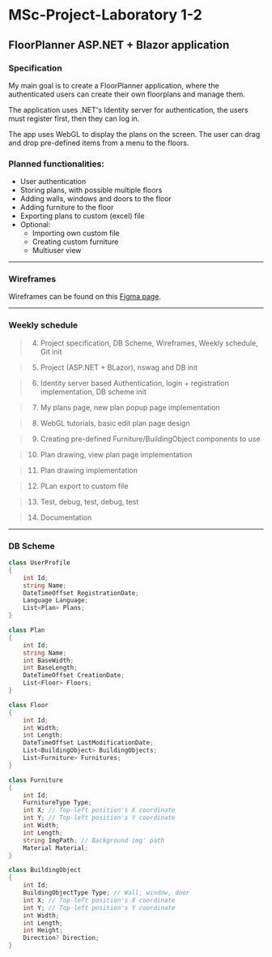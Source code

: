 # MSc-Project-Laboratory 1-2

## FloorPlanner ASP.NET + Blazor application

### Specification

My main goal is to create a FloorPlanner application, where the authenticated users can create their own floorplans and manage them.

The application uses .NET's Identity server for authentication, the users must register first, then they can log in.

The app uses WebGL to display the plans on the screen. The user can drag and drop pre-defined items from a menu to the floors.

### Planned functionalities:

- User authentication
- Storing plans, with possible multiple floors
- Adding walls, windows and doors to the floor
- Adding furniture to the floor
- Exporting plans to custom (excel) file
- Optional:
    - Importing own custom file
    - Creating custom furniture
    - Multiuser view

----

### Wireframes

Wireframes can be found on this [Figma page](https://www.figma.com/file/T7iCeyFWDbHn5t4UU6zhn2/FloorPlanner?t=xHwSmCKcp177H2HJ-1).

----

### Weekly schedule

>4. Project specification, DB Scheme, Wireframes, Weekly schedule, Git init

>5. Project (ASP.NET + BLazor), nswag and DB init

>6. Identity server based Authentication, login + registration implementation, DB scheme init

>7. My plans page, new plan popup page implementation                                              

>8. WebGL tutorials, basic edit plan page design

>9. Creating pre-defined Furniture/BuildingObject components to use

>10. Plan drawing, view plan page implementation

>11. Plan drawing implementation

>12. PLan export to custom file

>13. Test, debug, test, debug, test

>14. Documentation

----

### DB Scheme

```cs
class UserProfile
{
    int Id;
    string Name;
    DateTimeOffset RegistrationDate;
    Language Language;
    List<Plan> Plans;
}

class Plan
{
    int Id;
    string Name;
    int BaseWidth;
    int BaseLength;
    DateTimeOffset CreationDate;
    List<Floor> Floors;
}

class Floor
{
    int Id;
    int Width;
    int Length;
    DateTimeOffset LastModificationDate;
    List<BuildingObject> BuildingObjects;
    List<Furniture> Furnitures;
}

class Furniture
{
    int Id;
    FurnitureType Type;
    int X; // Top-left position's X coordinate
    int Y; // Top-left position's Y coordinate
    int Width;
    int Length;
    string ImgPath; // Background img' path
    Material Material;
}

class BuildingObject
{
    int Id;
    BuildingObjectType Type; // Wall, window, door
    int X; // Top-left position's X coordinate
    int Y; // Top-left position's Y coordinate
    int Width;
    int Length;
    int Height;
    Direction? Direction;
}

```